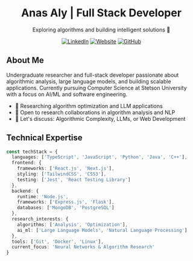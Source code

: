 <div align="center">
  <h1>Anas Aly | Full Stack Developer</h1>
  <p>Exploring algorithms and building intelligent solutions 🧠</p>
  
  [![LinkedIn](https://img.shields.io/badge/LinkedIn-0077B5?style=for-the-badge&logo=linkedin&logoColor=white)](https://linkedin.com/in/anasaly)
  [![Website](https://img.shields.io/badge/Portfolio-3e4248?style=for-the-badge&logo=safari&logoColor=white)](https://anasgamal.github.io/)
  [![GitHub](https://img.shields.io/badge/GitHub-100000?style=for-the-badge&logo=github&logoColor=white)](https://github.com/AnasGamal)
</div>

## About Me

Undergraduate researcher and full-stack developer passionate about algorithmic analysis, large language models, and building scalable applications. Currently pursuing Computer Science at Stetson University with a focus on AI/ML and software engineering.

- 🔭 Researching algorithm optimization and LLM applications
- 👯 Open to research collaborations in algorithm analysis and NLP
- 💬 Let's discuss: Algorithmic Complexity, LLMs, or Web Development

## Technical Expertise

```typescript
const techStack = {
  languages: ['TypeScript', 'JavaScript', 'Python', 'Java', 'C++'],
  frontend: {
    frameworks: ['React.js', 'Next.js'],
    styling: ['TailwindCSS', 'CSS3'],
    testing: ['Jest', 'React Testing Library']
  },
  backend: {
    runtime: 'Node.js',
    frameworks: ['Express.js', 'Flask'],
    databases: ['MongoDB', 'PostgreSQL']
  },
  research_interests: {
    algorithms: ['Analysis', 'Optimization'],
    ai_ml: ['Large Language Models', 'Natural Language Processing']
  },
  tools: ['Git', 'Docker', 'Linux'],
  current_focus: 'Neural Networks & Algorithm Research'
}
